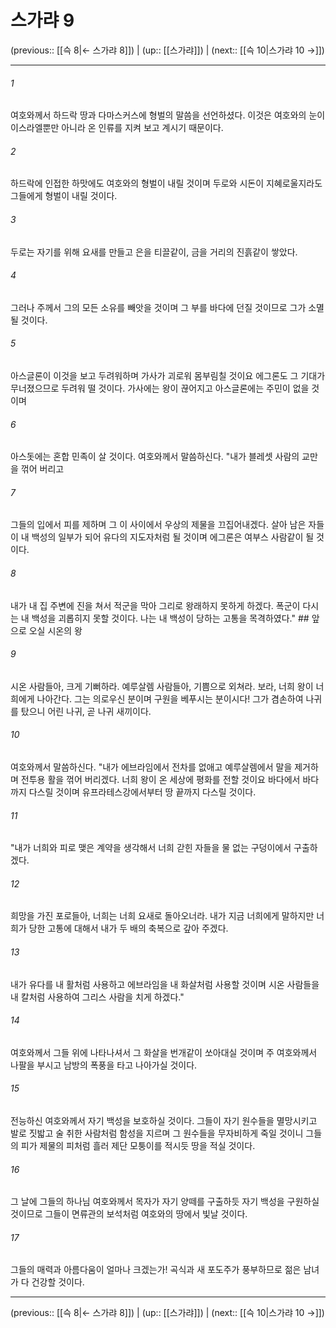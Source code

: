 # 스가랴 9

(previous:: [[슥 8|← 스가랴 8]]) | (up:: [[스가랴]]) | (next:: [[슥 10|스가랴 10 →]])

***




###### 1 

여호와께서 하드락 땅과 다마스커스에 형벌의 말씀을 선언하셨다. 이것은 여호와의 눈이 이스라엘뿐만 아니라 온 인류를 지켜 보고 계시기 때문이다. 



###### 2 

하드락에 인접한 하맛에도 여호와의 형벌이 내릴 것이며 두로와 시돈이 지혜로울지라도 그들에게 형벌이 내릴 것이다. 



###### 3 

두로는 자기를 위해 요새를 만들고 은을 티끌같이, 금을 거리의 진흙같이 쌓았다. 



###### 4 

그러나 주께서 그의 모든 소유를 빼앗을 것이며 그 부를 바다에 던질 것이므로 그가 소멸될 것이다. 



###### 5 

아스글론이 이것을 보고 두려워하며 가사가 괴로워 몸부림칠 것이요 에그론도 그 기대가 무너졌으므로 두려워 떨 것이다. 가사에는 왕이 끊어지고 아스글론에는 주민이 없을 것이며 



###### 6 

아스돗에는 혼합 민족이 살 것이다. 여호와께서 말씀하신다. "내가 블레셋 사람의 교만을 꺾어 버리고 



###### 7 

그들의 입에서 피를 제하며 그 이 사이에서 우상의 제물을 끄집어내겠다. 살아 남은 자들이 내 백성의 일부가 되어 유다의 지도자처럼 될 것이며 에그론은 여부스 사람같이 될 것이다. 



###### 8 

내가 내 집 주변에 진을 쳐서 적군을 막아 그리로 왕래하지 못하게 하겠다. 폭군이 다시는 내 백성을 괴롭히지 못할 것이다. 나는 내 백성이 당하는 고통을 목격하였다." ## 앞으로 오실 시온의 왕 



###### 9 

시온 사람들아, 크게 기뻐하라. 예루살렘 사람들아, 기쁨으로 외쳐라. 보라, 너희 왕이 너희에게 나아간다. 그는 의로우신 분이며 구원을 베푸시는 분이시다! 그가 겸손하여 나귀를 탔으니 어린 나귀, 곧 나귀 새끼이다. 



###### 10 

여호와께서 말씀하신다. "내가 에브라임에서 전차를 없애고 예루살렘에서 말을 제거하며 전투용 활을 꺾어 버리겠다. 너희 왕이 온 세상에 평화를 전할 것이요 바다에서 바다까지 다스릴 것이며 유프라테스강에서부터 땅 끝까지 다스릴 것이다. 



###### 11 

"내가 너희와 피로 맺은 계약을 생각해서 너희 갇힌 자들을 물 없는 구덩이에서 구출하겠다. 



###### 12 

희망을 가진 포로들아, 너희는 너희 요새로 돌아오너라. 내가 지금 너희에게 말하지만 너희가 당한 고통에 대해서 내가 두 배의 축복으로 갚아 주겠다. 



###### 13 

내가 유다를 내 활처럼 사용하고 에브라임을 내 화살처럼 사용할 것이며 시온 사람들을 내 칼처럼 사용하여 그리스 사람을 치게 하겠다." 



###### 14 

여호와께서 그들 위에 나타나셔서 그 화살을 번개같이 쏘아대실 것이며 주 여호와께서 나팔을 부시고 남방의 폭풍을 타고 나아가실 것이다. 



###### 15 

전능하신 여호와께서 자기 백성을 보호하실 것이다. 그들이 자기 원수들을 멸망시키고 발로 짓밟고 술 취한 사람처럼 함성을 지르며 그 원수들을 무자비하게 죽일 것이니 그들의 피가 제물의 피처럼 흘러 제단 모퉁이를 적시듯 땅을 적실 것이다. 



###### 16 

그 날에 그들의 하나님 여호와께서 목자가 자기 양떼를 구출하듯 자기 백성을 구원하실 것이므로 그들이 면류관의 보석처럼 여호와의 땅에서 빛날 것이다. 



###### 17 

그들의 매력과 아름다움이 얼마나 크겠는가! 곡식과 새 포도주가 풍부하므로 젊은 남녀가 다 건강할 것이다.

***

(previous:: [[슥 8|← 스가랴 8]]) | (up:: [[스가랴]]) | (next:: [[슥 10|스가랴 10 →]])

